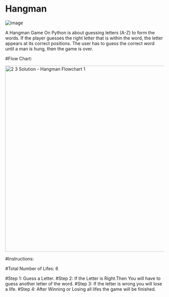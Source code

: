# Hangman
![image](https://user-images.githubusercontent.com/57057146/126118936-cb9009bc-e848-4581-9707-43b2f976a9c4.png)

A Hangman Game On Python is about guessing letters (A-Z) to form the words. If the player guesses the right letter that is within the word, the letter appears at its correct positions. The user has to guess the correct word until a man is hung, then the game is over.

#Flow Chart:

<img width="588" alt="2 3 Solution - Hangman Flowchart 1" src="https://user-images.githubusercontent.com/57057146/126119244-8edf67ec-d2c4-4c40-be1c-a57759523b3c.png">

#Instructions:

#Total Number of Lifes: 6

#Step 1: Guess a Letter.
#Step 2: If the Letter is Right.Then You will have to guess another letter of the word.
#Step 3: If the letter is wrong you will lose a life.
#Step 4: After Winning or Losing all lifes the game will be finished.
